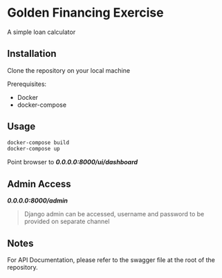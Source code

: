 # Golden Financing Exercise

A simple loan calculator

## Installation

Clone the repository on your local machine

Prerequisites:
- Docker
- docker-compose


## Usage

```bash
docker-compose build
docker-compose up
```

Point browser to ***0.0.0.0:8000/ui/dashboard***

## Admin Access
***0.0.0.0:8000/admin***

>Django admin can be accessed, username and password to be provided on separate channel

## Notes

For API Documentation, please refer to the swagger file at the root of the repository.
